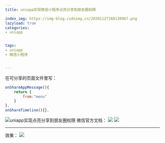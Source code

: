 ```yaml
---
title: uniapp实现微信小程序点亮分享到朋友圈权限

index_img: https://img-blog.csdnimg.cn/20201127160130967.png
lazyload: true
categories:
- uniapp


tags:
- uniapp
- 微信小程序


---
```







在可分享的页面文件里写：

```javascript
onShareAppMessage(){
	return {
		from:"menu"
	}
},
onShareTimeline(){},
```
![uniapp实现点亮分享到朋友圈权限](https://img-blog.csdnimg.cn/20201127155933184.png)
微信官方文档：
![](https://img-blog.csdnimg.cn/2020112716011381.png)
![](https://img-blog.csdnimg.cn/20201127160130967.png)

---

效果：
![](https://img-blog.csdnimg.cn/20201127160204190.png)









